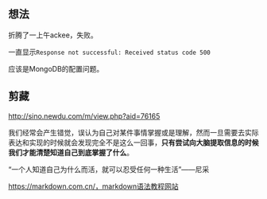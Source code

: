 ## 想法

折腾了一上午ackee，失败。

一直显示`Response not successful: Received status code 500`

应该是MongoDB的配置问题。

## 剪藏

http://sino.newdu.com/m/view.php?aid=76165

我们经常会产生错觉，误认为自己对某件事情掌握或是理解，然而一旦需要去实际表达和实现的时候就会发现完全不是这么一回事，**只有尝试向大脑提取信息的时候我们才能清楚知道自己到底掌握了什么**。

“一个人知道自己为什么而活，就可以忍受任何一种生活”——尼采

https://markdown.com.cn/，markdown语法教程网站